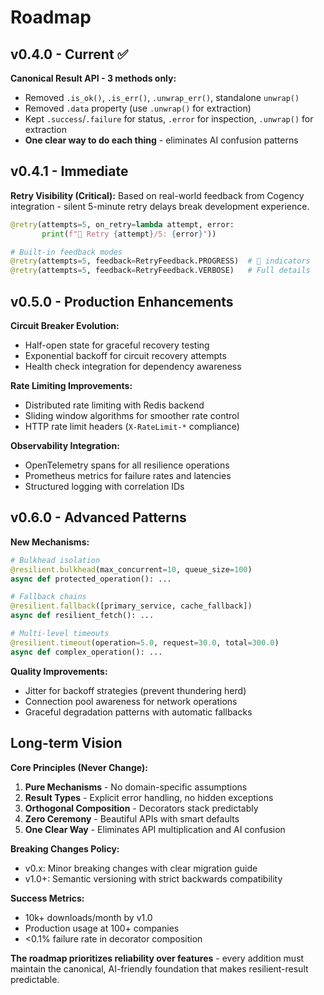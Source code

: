 # Roadmap

## v0.4.0 - Current ✅

**Canonical Result API - 3 methods only:**
- Removed `.is_ok()`, `.is_err()`, `.unwrap_err()`, standalone `unwrap()`
- Removed `.data` property (use `.unwrap()` for extraction)
- Kept `.success`/`.failure` for status, `.error` for inspection, `.unwrap()` for extraction
- **One clear way to do each thing** - eliminates AI confusion patterns

## v0.4.1 - Immediate

**Retry Visibility (Critical):**
Based on real-world feedback from Cogency integration - silent 5-minute retry delays break development experience.

```python
@retry(attempts=5, on_retry=lambda attempt, error: 
       print(f"🔄 Retry {attempt}/5: {error}"))

# Built-in feedback modes
@retry(attempts=5, feedback=RetryFeedback.PROGRESS)  # 🔄 indicators  
@retry(attempts=5, feedback=RetryFeedback.VERBOSE)   # Full details
```

## v0.5.0 - Production Enhancements

**Circuit Breaker Evolution:**
- Half-open state for graceful recovery testing
- Exponential backoff for circuit recovery attempts
- Health check integration for dependency awareness

**Rate Limiting Improvements:**
- Distributed rate limiting with Redis backend
- Sliding window algorithms for smoother rate control
- HTTP rate limit headers (`X-RateLimit-*` compliance)

**Observability Integration:**
- OpenTelemetry spans for all resilience operations
- Prometheus metrics for failure rates and latencies
- Structured logging with correlation IDs

## v0.6.0 - Advanced Patterns

**New Mechanisms:**
```python
# Bulkhead isolation
@resilient.bulkhead(max_concurrent=10, queue_size=100)
async def protected_operation(): ...

# Fallback chains  
@resilient.fallback([primary_service, cache_fallback])
async def resilient_fetch(): ...

# Multi-level timeouts
@resilient.timeout(operation=5.0, request=30.0, total=300.0)
async def complex_operation(): ...
```

**Quality Improvements:**
- Jitter for backoff strategies (prevent thundering herd)
- Connection pool awareness for network operations
- Graceful degradation patterns with automatic fallbacks

## Long-term Vision

**Core Principles (Never Change):**
1. **Pure Mechanisms** - No domain-specific assumptions
2. **Result Types** - Explicit error handling, no hidden exceptions
3. **Orthogonal Composition** - Decorators stack predictably  
4. **Zero Ceremony** - Beautiful APIs with smart defaults
5. **One Clear Way** - Eliminates API multiplication and AI confusion

**Breaking Changes Policy:**
- v0.x: Minor breaking changes with clear migration guide
- v1.0+: Semantic versioning with strict backwards compatibility

**Success Metrics:**
- 10k+ downloads/month by v1.0
- Production usage at 100+ companies
- <0.1% failure rate in decorator composition

**The roadmap prioritizes reliability over features** - every addition must maintain the canonical, AI-friendly foundation that makes resilient-result predictable.